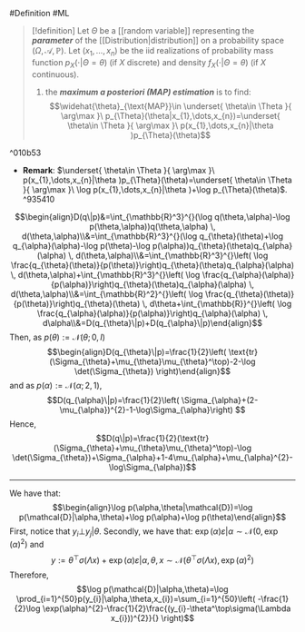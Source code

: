#Definition #ML 

> [!definition]
> Let $\Theta$ be a [[random variable]] representing the ***parameter*** of the [[Distribution|distribution]] on a probability space $(\Omega,\mathcal{A},\mathbb{P})$. Let $(x_{1},\dots,x_{n})$ be the iid realizations of probability mass function $p_{X}(\cdot|\Theta=\theta)$ (if $X$ discrete) and density $f_{X}(\cdot|\Theta=\theta)$ (if $X$ continuous). 
> 
> 1. the ***maximum a posteriori (MAP) estimation*** is to find: $$\widehat{\theta}_{\text{MAP}}\in \underset{ \theta\in \Theta }{ \arg\max }\ p_{\Theta}(\theta|x_{1},\dots,x_{n})=\underset{ \theta\in \Theta }{ \arg\max }\ p(x_{1},\dots,x_{n}|\theta )p_{\Theta}(\theta)$$

^010b53

- **Remark**: $\underset{ \theta\in \Theta }{ \arg\max }\ p(x_{1},\dots,x_{n}|\theta )p_{\Theta}(\theta)=\underset{ \theta\in \Theta }{ \arg\max }\ \log p(x_{1},\dots,x_{n}|\theta )+\log p_{\Theta}(\theta)$. ^935410


$$\begin{align}D(q\|p)&=\int_{\mathbb{R}^3}^{}(\log q(\theta,\alpha)-\log p(\theta,\alpha))q(\theta,\alpha)  \, d(\theta,\alpha)\\&=\int_{\mathbb{R}^3}^{}(\log q_{\theta}(\theta)+\log q_{\alpha}(\alpha)-\log p(\theta)-\log p(\alpha))q_{\theta}(\theta)q_{\alpha}(\alpha)  \, d(\theta,\alpha)\\&=\int_{\mathbb{R}^3}^{}\left( \log \frac{q_{\theta}(\theta)}{p(\theta)}\right)q_{\theta}(\theta)q_{\alpha}(\alpha)  \, d(\theta,\alpha)+\int_{\mathbb{R}^3}^{}\left( \log \frac{q_{\alpha}(\alpha)}{p(\alpha)}\right)q_{\theta}(\theta)q_{\alpha}(\alpha)  \, d(\theta,\alpha)\\&=\int_{\mathbb{R}^2}^{}\left( \log \frac{q_{\theta}(\theta)}{p(\theta)}\right)q_{\theta}(\theta) \, d\theta+\int_{\mathbb{R}}^{}\left( \log \frac{q_{\alpha}(\alpha)}{p(\alpha)}\right)q_{\alpha}(\alpha)  \, d\alpha\\&=D(q_{\theta}\|p)+D(q_{\alpha}\|p)\end{align}$$
Then, as $p(\theta):=\mathcal{N}(\theta;0,I)$
$$\begin{align}D(q_{\theta}\|p)=\frac{1}{2}\left( \text{tr}(\Sigma_{\theta}+\mu_{\theta}\mu_{\theta}^\top)-2-\log \det(\Sigma_{\theta}) \right)\end{align}$$and as $p(\alpha):=\mathcal{N}(\alpha;2,1)$, $$D(q_{\alpha}\|p)=\frac{1}{2}\left( \Sigma_{\alpha}+(2-\mu_{\alpha})^{2}-1-\log\Sigma_{\alpha}\right) $$Hence, $$D(q\|p)=\frac{1}{2}(\text{tr}(\Sigma_{\theta}+\mu_{\theta}\mu_{\theta}^\top)-\log \det(\Sigma_{\theta})+\Sigma_{\alpha}+1-4\mu_{\alpha}+\mu_{\alpha}^{2}-\log\Sigma_{\alpha})$$

---

We have that: $$\begin{align}\log p(\alpha,\theta|\mathcal{D})=\log p(\mathcal{D}|\alpha,\theta)+\log p(\alpha)+\log p(\theta)\end{align}$$First, notice that  $y_{i}{\bot}y_{j}|\theta$. Secondly, we have that: $\exp(\alpha)\varepsilon|\alpha \sim \mathcal{N}(0,\exp(\alpha)^{2})$ and $$y:=\theta^\top\sigma(\Lambda x)+\exp(\alpha)\varepsilon|\alpha,\theta,x\sim \mathcal{N}(\theta^\top\sigma(\Lambda x),\exp(\alpha)^{2})$$ Therefore, $$\log p(\mathcal{D}|\alpha,\theta)=\log \prod_{i=1}^{50}p(y_{i}|\alpha,\theta,x_{i})=\sum_{i=1}^{50}\left( -\frac{1}{2}\log \exp(\alpha)^{2}-\frac{1}{2}\frac{(y_{i}-\theta^\top\sigma(\Lambda x_{i}))^{2}}{} \right)$$